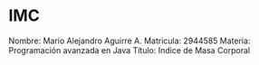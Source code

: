 # IMC
Nombre: Mario Alejandro Aguirre A.
Matricula: 2944585
Materia: Programación avanzada en Java
Título: Indice de Masa Corporal

